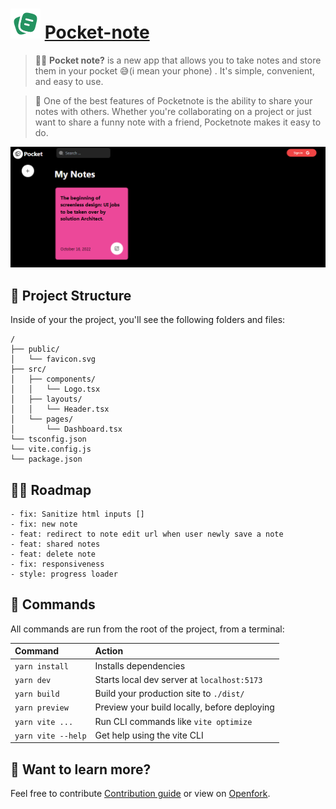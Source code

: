 # ![](./src/assets/logo.svg) [Pocket-note](pocketnote.netlify.app)


> 🧑‍🚀 **Pocket note?** is a new app that allows you to take notes and store them in your pocket 😅(i mean your phone) . 
It's simple, convenient, and easy to use. 

> 🤯 One of the best features of Pocketnote is the ability to share your notes with others. 
Whether you're collaborating on a project or just want to share a funny note with a friend,
 Pocketnote makes it easy to do.

![screenshot](./public/preview.png)


## 🚀 Project Structure

Inside of your the project, you'll see the following folders and files:

```
/
├── public/
│   └── favicon.svg
├── src/
│   ├── components/
│   │   └── Logo.tsx
│   ├── layouts/
│   │   └── Header.tsx
│   └── pages/
│       └── Dashboard.tsx
└── tsconfig.json
└── vite.config.js
└── package.json
```
## 🧑‍🚀 Roadmap
    - fix: Sanitize html inputs []
    - fix: new note
    - feat: redirect to note edit url when user newly save a note
    - feat: shared notes
    - feat: delete note
    - fix: responsiveness
    - style: progress loader



## 🧞 Commands

All commands are run from the root of the project, from a terminal:

| Command                | Action                                             |
| :--------------------- | :------------------------------------------------- |
| `yarn install`          | Installs dependencies                              |
| `yarn dev`          | Starts local dev server at `localhost:5173`        |
| `yarn build`        | Build your production site to `./dist/`            |
| `yarn preview`      | Preview your build locally, before deploying       |
| `yarn vite ...`    | Run CLI commands like `vite optimize` |
| `yarn vite --help` | Get help using the vite CLI                       |

## 👀 Want to learn more?

Feel free to contribute [Contribution guide](https://) or view on [Openfork](https://).
